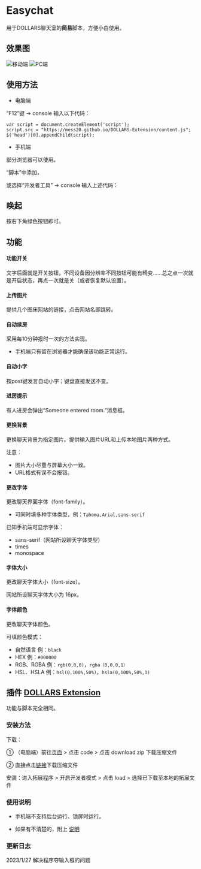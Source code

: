 # Easychat

用于DOLLARS聊天室的**简易**脚本，方便小白使用。

## 效果图

![移动端](http://i.miaosu.bid/data/f_31711428.jpg)
![PC端](https://s3.bmp.ovh/imgs/2022/07/23/48a6442f429a54d1.jpg)


## 使用方法
- 电脑端

“F12”键 → console 输入以下代码：
```
var script = document.createElement('script');
script.src = "https://mess20.github.io/DOLLARS-Extension/content.js";
$('head')[0].appendChild(script);
```

- 手机端

部分浏览器可以使用。

“脚本”中添加，

或选择“开发者工具” → console 输入上述代码：

## 唤起
按右下角绿色按钮即可。

## 功能
#### 功能开关
文字后面就是开关按钮，不同设备因分辨率不同按钮可能有畸变……总之点一次就是开启状态，再点一次就是关（或者恢复默认设置）。

#### 上传图片
提供几个图床网站的链接，点击网站名即跳转。


#### 自动续房
采用每10分钟报时一次的方法实现。

- 手机端只有留在浏览器才能确保该功能正常运行。

#### 自动小字
按post键发言自动小字；键盘直接发送不变。

#### 进房提示
有人进房会弹出“Someone entered room.”消息框。

#### 更换背景
更换聊天背景为指定图片。提供输入图片URL和上传本地图片两种方式。

注意：
- 图片大小尽量与屏幕大小一致。
- URL格式有误不会报错。

#### 更改字体
更改聊天界面字体（font-family）。

- 可同时填多种字体类型，例：`Tahoma,Arial,sans-serif`

已知手机端可显示字体：
- sans-serif（网站所设聊天字体类型）
- times
- monospace

#### 字体大小
更改聊天字体大小（font-size）。

网站所设聊天字体大小为 16px。

#### 字体颜色
更改聊天字体颜色。

可填颜色模式：
- 自然语言 例：`black`
- HEX 例：`#000000`
- RGB、RGBA 例：`rgb(0,0,0)`，`rgba（0,0,0,1）`
- HSL、HSLA 例：`hsl(0,100%,50%)`，`hsla(0,100%,50%,1)`


## 插件 [DOLLARS Extension](https://github.com/mess20/DOLLARS-Extension)
功能与脚本完全相同。
### 安装方法
下载：

① （电脑端）前往[页面](https://github.com/mess20/DOLLARS-Extension) > 点击 code > 点击 download zip 下载压缩文件

② 直接点击[链接](https://codeload.github.com/mess20/DOLLARS-Extension/zip/refs/heads/main)下载压缩文件

安装：进入拓展程序 > 开启开发者模式 > 点击 load > 选择已下载至本地的拓展文件

### 使用说明

- 手机端不支持后台运行、锁屏时运行。

- 如果有不清楚的，附上 [说明](https://mess20.github.io/TiddlyWiki/Tempor/code#%E3%80%90%E9%99%84%E5%BD%95%E8%AF%B4%E6%98%8E%E3%80%91%EF%BC%88android%E7%B3%BB%E7%BB%9F%EF%BC%89:%E3%80%90%E9%99%84%E5%BD%95%E8%AF%B4%E6%98%8E%E3%80%91%EF%BC%88android%E7%B3%BB%E7%BB%9F%EF%BC%89%20Tempor%20%E6%83%A8%E7%97%9B%E7%9A%84%E6%95%99%E8%AE%AD%20%E5%BF%AB%E6%8D%B7%E9%94%AE)


### 更新日志

2023/1/27 解决程序夺输入框的问题














